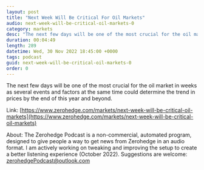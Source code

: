 ```yaml
---
layout: post
title: "Next Week Will Be Critical For Oil Markets"
audio: next-week-will-be-critical-oil-markets-0
category: markets
desc: "The next few days will be one of the most crucial for the oil market in weeks as several events and factors at the same time could determine the trend in prices by the end of this year and beyond. "
duration: 00:04:49
length: 289
datetime: Wed, 30 Nov 2022 18:45:00 +0000
tags: podcast
guid: next-week-will-be-critical-oil-markets-0
order: 0
---
```

The next few days will be one of the most crucial for the oil market in weeks as several events and factors at the same time could determine the trend in prices by the end of this year and beyond. 

Link: [https://www.zerohedge.com/markets/next-week-will-be-critical-oil-markets](https://www.zerohedge.com/markets/next-week-will-be-critical-oil-markets)

About: The Zerohedge Podcast is a non-commercial, automated program, designed to give people a way to get news from Zerohedge in an audio format.  I am actively working on tweaking and improving the setup to create a better listening experience (October 2022).  Suggestions are welcome: [zerohedgePodcast@outlook.com](mailto:zerohedgePodcast@outlook.com)